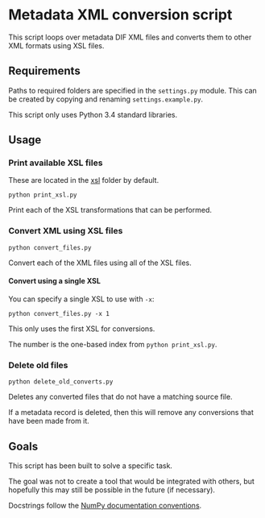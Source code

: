 # Metadata XML conversion script

This script loops over metadata DIF XML files and converts them to other
XML formats using XSL files.


## Requirements

Paths to required folders are specified in the `settings.py` module.
This can be created by copying and renaming `settings.example.py`.

This script only uses Python 3.4 standard libraries.


## Usage

### Print available XSL files

These are located in the [xsl](./xsl/) folder by default.

	python print_xsl.py

Print each of the XSL transformations that can be performed.


### Convert XML using XSL files

	python convert_files.py

Convert each of the XML files using all of the XSL files.


#### Convert using a single XSL

You can specify a single XSL to use with `-x`:

	python convert_files.py -x 1

This only uses the first XSL for conversions.

The number is the one-based index from `python print_xsl.py`.


### Delete old files

	python delete_old_converts.py

Deletes any converted files that do not have a matching source file.

If a metadata record is deleted, then this will remove any conversions
that have been made from it.


## Goals

This script has been built to solve a specific task.

The goal was not to create a tool that would be integrated with others,
but hopefully this may still be possible in the future (if necessary).

Docstrings follow the [NumPy documentation conventions][1].

[1]: https://github.com/numpy/numpy/blob/master/doc/HOWTO_DOCUMENT.rst.txt
